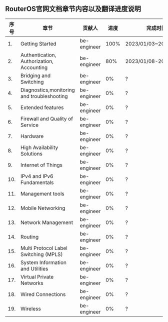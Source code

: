 ## RouterOS官网文档章节内容以及翻译进度说明

| 序号 | 章节                                        | 贡献人      | 进度 | 完成时间              |
| ---- | ------------------------------------------- | ----------- | ---- | --------------------- |
| 1.   | Getting Started                             | be-engineer | 100% | 2023/01/03~2023/01/08 |
| 2.   | Authentication,  Authorization,  Accounting | be-engineer | 80%  | 2023/01/08-2023/01/10 |
| 3.   | Bridging and Switching                      | be-engineer | 0%   | ?                     |
| 4.   | Diagnostics,monitoring and troubleshooting  | be-engineer | 0%   | ?                     |
| 5.   | Extended features                           | be-engineer | 0%   | ?                     |
| 6.   | Firewall and Quality of Service             | be-engineer | 0%   | ?                     |
| 7.   | Hardware                                    | be-engineer | 0%   | ?                     |
| 8.   | High Availability Solutions                 | be-engineer | 0%   | ?                     |
| 9.   | Internet of Things                          | be-engineer | 0%   | ?                     |
| 10.  | IPv4 and IPv6 Fundamentals                  | be-engineer | 0%   | ?                     |
| 11.  | Management tools                            | be-engineer | 0%   | ?                     |
| 12.  | Mobile Networking                           | be-engineer | 0%   | ?                     |
| 13.  | Network Management                          | be-engineer | 0%   | ?                     |
| 14.  | Routing                                     | be-engineer | 0%   | ?                     |
| 15.  | Multi Protocol Label Switching (MPLS)       | be-engineer | 0%   | ?                     |
| 16.  | System Information and Utilities            | be-engineer | 0%   | ?                     |
| 17.  | Virtual Private Networks                    | be-engineer | 0%   | ?                     |
| 18.  | Wired Connections                           | be-engineer | 0%   | ?                     |
| 19.  | Wireless                                    | be-engineer | 0%   | ?                     |
